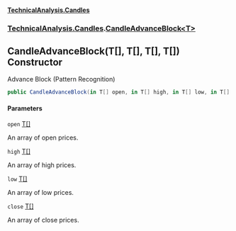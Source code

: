 #### [TechnicalAnalysis\.Candles](Atypical.TechnicalAnalysis.Candles.md 'Atypical\.TechnicalAnalysis\.Candles')
### [TechnicalAnalysis\.Candles](Atypical.TechnicalAnalysis.Candles.md#TechnicalAnalysis.Candles 'TechnicalAnalysis\.Candles').[CandleAdvanceBlock&lt;T&gt;](CandleAdvanceBlock_T_.md 'TechnicalAnalysis\.Candles\.CandleAdvanceBlock\<T\>')

## CandleAdvanceBlock\(T\[\], T\[\], T\[\], T\[\]\) Constructor

Advance Block \(Pattern Recognition\)

```csharp
public CandleAdvanceBlock(in T[] open, in T[] high, in T[] low, in T[] close);
```
#### Parameters

<a name='TechnicalAnalysis.Candles.CandleAdvanceBlock_T_.CandleAdvanceBlock(T[],T[],T[],T[]).open'></a>

`open` [T](CandleAdvanceBlock_T_.md#TechnicalAnalysis.Candles.CandleAdvanceBlock_T_.T 'TechnicalAnalysis\.Candles\.CandleAdvanceBlock\<T\>\.T')[\[\]](https://docs.microsoft.com/en-us/dotnet/api/System.Array 'System\.Array')

An array of open prices\.

<a name='TechnicalAnalysis.Candles.CandleAdvanceBlock_T_.CandleAdvanceBlock(T[],T[],T[],T[]).high'></a>

`high` [T](CandleAdvanceBlock_T_.md#TechnicalAnalysis.Candles.CandleAdvanceBlock_T_.T 'TechnicalAnalysis\.Candles\.CandleAdvanceBlock\<T\>\.T')[\[\]](https://docs.microsoft.com/en-us/dotnet/api/System.Array 'System\.Array')

An array of high prices\.

<a name='TechnicalAnalysis.Candles.CandleAdvanceBlock_T_.CandleAdvanceBlock(T[],T[],T[],T[]).low'></a>

`low` [T](CandleAdvanceBlock_T_.md#TechnicalAnalysis.Candles.CandleAdvanceBlock_T_.T 'TechnicalAnalysis\.Candles\.CandleAdvanceBlock\<T\>\.T')[\[\]](https://docs.microsoft.com/en-us/dotnet/api/System.Array 'System\.Array')

An array of low prices\.

<a name='TechnicalAnalysis.Candles.CandleAdvanceBlock_T_.CandleAdvanceBlock(T[],T[],T[],T[]).close'></a>

`close` [T](CandleAdvanceBlock_T_.md#TechnicalAnalysis.Candles.CandleAdvanceBlock_T_.T 'TechnicalAnalysis\.Candles\.CandleAdvanceBlock\<T\>\.T')[\[\]](https://docs.microsoft.com/en-us/dotnet/api/System.Array 'System\.Array')

An array of close prices\.